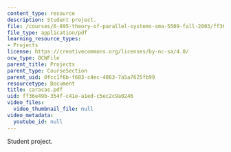 ```yaml
---
content_type: resource
description: Student project.
file: /courses/6-895-theory-of-parallel-systems-sma-5509-fall-2003/ff36e49b354fc41ea1edc5ec2c9a0246_caracas.pdf
file_type: application/pdf
learning_resource_types:
- Projects
license: https://creativecommons.org/licenses/by-nc-sa/4.0/
ocw_type: OCWFile
parent_title: Projects
parent_type: CourseSection
parent_uid: 0fcc1f6b-f683-c4ec-4863-7a5a7625fb99
resourcetype: Document
title: caracas.pdf
uid: ff36e49b-354f-c41e-a1ed-c5ec2c9a0246
video_files:
  video_thumbnail_file: null
video_metadata:
  youtube_id: null
---
```

Student project.